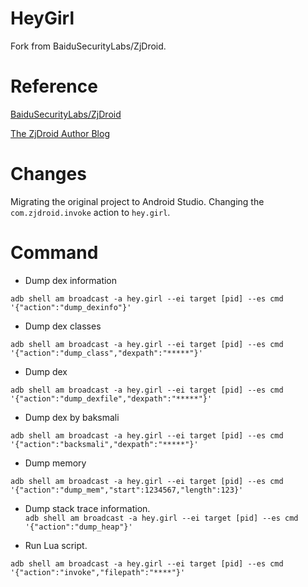 # HeyGirl
Fork from BaiduSecurityLabs/ZjDroid.

# Reference
[BaiduSecurityLabs/ZjDroid](http://seclab.safe.baidu.com/opensec_detail_2.html)

[The ZjDroid Author Blog](http://blog.csdn.net/androidsecurity/article/details/38121585)

# Changes
Migrating the original project to Android Studio.
Changing the `com.zjdroid.invoke` action to `hey.girl`.

# Command

- Dump dex information

`adb shell am broadcast -a hey.girl --ei target [pid] --es cmd '{"action":"dump_dexinfo"}'`
 
- Dump dex classes

`adb shell am broadcast -a hey.girl --ei target [pid] --es cmd '{"action":"dump_class","dexpath":"*****"}'`
 
- Dump dex

`adb shell am broadcast -a hey.girl --ei target [pid] --es cmd '{"action":"dump_dexfile","dexpath":"*****"}'`
 
- Dump dex by baksmali

`adb shell am broadcast -a hey.girl --ei target [pid] --es cmd '{"action":"backsmali","dexpath":"*****"}'`
 
- Dump memory

`adb shell am broadcast -a hey.girl --ei target [pid] --es cmd '{"action":"dump_mem","start":1234567,"length":123}'`
 
- Dump stack trace information.                                                                                                                                                              
`adb shell am broadcast -a hey.girl --ei target [pid] --es cmd '{"action":"dump_heap"}'`
 
- Run Lua script.

`adb shell am broadcast -a hey.girl --ei target [pid] --es cmd '{"action":"invoke","filepath":"****"}'`
